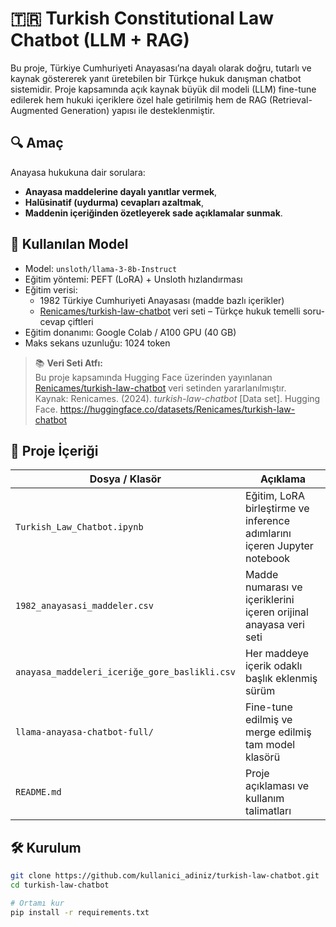 # 🇹🇷 Turkish Constitutional Law Chatbot (LLM + RAG)

Bu proje, Türkiye Cumhuriyeti Anayasası’na dayalı olarak doğru, tutarlı ve kaynak göstererek yanıt üretebilen bir Türkçe hukuk danışman chatbot sistemidir. Proje kapsamında açık kaynak büyük dil modeli (LLM) fine-tune edilerek hem hukuki içeriklere özel hale getirilmiş hem de RAG (Retrieval-Augmented Generation) yapısı ile desteklenmiştir.

## 🔍 Amaç

Anayasa hukukuna dair sorulara:
- **Anayasa maddelerine dayalı yanıtlar vermek**,
- **Halüsinatif (uydurma) cevapları azaltmak**,
- **Maddenin içeriğinden özetleyerek sade açıklamalar sunmak**.

## 🧠 Kullanılan Model

- Model: `unsloth/llama-3-8b-Instruct`
- Eğitim yöntemi: PEFT (LoRA) + Unsloth hızlandırması
- Eğitim verisi:
  - 1982 Türkiye Cumhuriyeti Anayasası (madde bazlı içerikler)
  - [Renicames/turkish-law-chatbot](https://huggingface.co/datasets/Renicames/turkish-law-chatbot) veri seti – Türkçe hukuk temelli soru-cevap çiftleri  
- Eğitim donanımı: Google Colab / A100 GPU (40 GB)
- Maks sekans uzunluğu: 1024 token

> 📚 **Veri Seti Atfı:**  
> Bu proje kapsamında Hugging Face üzerinden yayınlanan [Renicames/turkish-law-chatbot](https://huggingface.co/datasets/Renicames/turkish-law-chatbot) veri setinden yararlanılmıştır.  
> Kaynak: Renicames. (2024). *turkish-law-chatbot* [Data set]. Hugging Face. https://huggingface.co/datasets/Renicames/turkish-law-chatbot

## 📁 Proje İçeriği

| Dosya / Klasör                          | Açıklama |
|----------------------------------------|----------|
| `Turkish_Law_Chatbot.ipynb`            | Eğitim, LoRA birleştirme ve inference adımlarını içeren Jupyter notebook |
| `1982_anayasasi_maddeler.csv`          | Madde numarası ve içeriklerini içeren orijinal anayasa veri seti |
| `anayasa_maddeleri_iceriğe_gore_baslikli.csv` | Her maddeye içerik odaklı başlık eklenmiş sürüm |
| `llama-anayasa-chatbot-full/`          | Fine-tune edilmiş ve merge edilmiş tam model klasörü |
| `README.md`                            | Proje açıklaması ve kullanım talimatları |

## 🛠️ Kurulum

```bash
git clone https://github.com/kullanici_adiniz/turkish-law-chatbot.git
cd turkish-law-chatbot

# Ortamı kur
pip install -r requirements.txt
